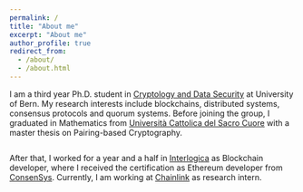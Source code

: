 ```yaml
---
permalink: /
title: "About me"
excerpt: "About me"
author_profile: true
redirect_from: 
  - /about/
  - /about.html
---
```


I am a third year Ph.D. student in [Cryptology and Data Security](https://crypto.unibe.ch) at University of Bern. My research interests include blockchains, distributed systems, consensus protocols and quorum systems. 
Before joining the group, I graduated in Mathematics from [Università Cattolica del Sacro Cuore](https://brescia.unicatt.it/facolta/scienze-matematiche-fisiche-e-naturali?rdeLocaleAttr=en) with a master thesis on Pairing-based Cryptography. 

<p align="center">
  <img scr="/images/education.png" />
</p>

After that, I worked for a year and a half in [Interlogica](https://www.interlogica.it/en/) as Blockchain developer, where I received the certification as Ethereum developer from [ConsenSys](https://consensys.net/academy/bootcamp/). Currently, I am working at [Chainlink](https://chainlinklabs.com) as research intern.

